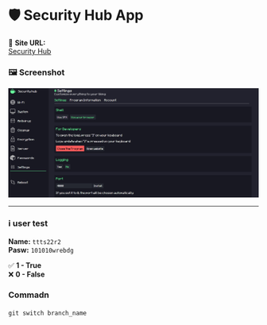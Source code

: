 # 🛡️ Security Hub App

🔗 **Site URL:**  
[Security Hub](https://spx-security-hub.wuaze.com/page/main?i=1)

### 🖼️ Screenshot  
![Security Hub](.git_sorse/1.png)

---

### ℹ️ user test
**Name:** `ttts22r2`  
**Pasw:** `101010wrebdg`

✅ **1 - True**  
❌ **0 - False**  

### **Commadn**
`git switch branch_name`
